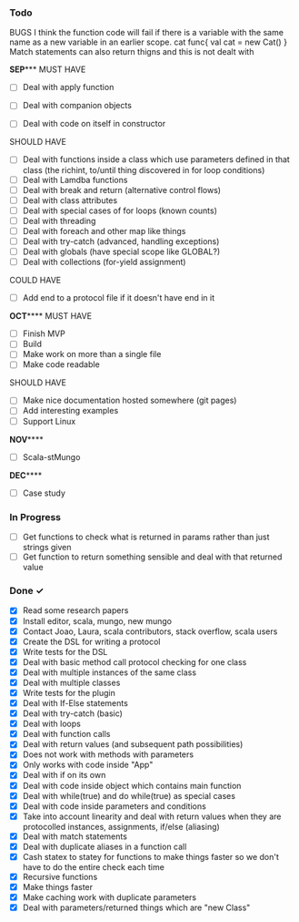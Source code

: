 


### Todo
BUGS
I think the function code will fail if there is a variable with 
the same name as a new variable in an earlier scope.
cat
func{
	val cat = new Cat()
}
Match statements can also return thigns and this is not dealt with

************SEP***************
MUST HAVE
- [ ] Deal with apply function
- [ ] Deal with companion objects
- [ ] Deal with code on itself in constructor


SHOULD HAVE
- [ ] Deal with functions inside a class which use parameters defined in that class (the richint, to/until thing discovered in for loop conditions)
- [ ] Deal with Lamdba functions
- [ ] Deal with break and return (alternative control flows)
- [ ] Deal with class attributes
- [ ] Deal with special cases of for loops (known counts)
- [ ] Deal with threading
- [ ] Deal with foreach and other map like things
- [ ] Deal with try-catch (advanced, handling exceptions)
- [ ] Deal with globals (have special scope like GLOBAL?)
- [ ] Deal with collections (for-yield assignment)

COULD HAVE
- [ ] Add end to a protocol file if it doesn't have end in it


************OCT****************
MUST HAVE
- [ ] Finish MVP 
- [ ] Build
- [ ] Make work on more than a single file
- [ ] Make code readable

SHOULD HAVE
- [ ] Make nice documentation hosted somewhere (git pages)
- [ ] Add interesting examples
- [ ] Support Linux

************NOV****************
- [ ] Scala-stMungo

************DEC****************
- [ ] Case study 


### In Progress

- [ ] Get functions to check what is returned in params rather than just strings given 
- [ ] Get function to return something sensible and deal with that returned value

### Done ✓

- [x] Read some research papers
- [x] Install editor, scala, mungo, new mungo
- [x] Contact Joao, Laura, scala contributors, stack overflow, scala users
- [x] Create the DSL for writing a protocol
- [x] Write tests for the DSL
- [x] Deal with basic method call protocol checking for one class
- [x] Deal with multiple instances of the same class
- [x] Deal with multiple classes
- [x] Write tests for the plugin
- [x] Deal with If-Else statements 
- [x] Deal with try-catch (basic)
- [x] Deal with loops
- [x] Deal with function calls
- [x] Deal with return values (and subsequent path possibilities)
- [x] Does not work with methods with parameters
- [x] Only works with code inside "App"
- [x] Deal with if on its own
- [x] Deal with code inside object which contains main function 
- [x] Deal with while(true) and do while(true) as special cases
- [x] Deal with code inside parameters and conditions
- [x] Take into account linearity and deal with return values when they are protocolled instances, assignments, if/else (aliasing)
- [x] Deal with match statements
- [x] Deal with duplicate aliases in a function call
- [x] Cash statex to statey for functions to make things faster so we don't have to do the entire check each time 
- [x] Recursive functions
- [x] Make things faster
- [x] Make caching work with duplicate parameters
- [x] Deal with parameters/returned things which are "new Class"